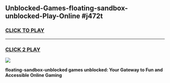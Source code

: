 
## Unblocked-Games-floating-sandbox-unblocked-Play-Online #j472t
<h3>
<a href="https://news.freeplayer.one?title=floating-sandbox-unblocked&ref=3">CLICK TO PLAY</a></h3>
<hr>

<h3>
<a href="https://news.freeplayer.one?title=floating-sandbox-unblocked&ref=3">CLICK 2 PLAY</a>
  
</h3>

<a href="https://news.freeplayer.one?title=floating-sandbox-unblocked&ref=3"><img src="https://clearcache.store/games.png"></a>


**floating-sandbox-unblocked games unblocked: Your Gateway to Fun and Accessible Online Gaming**
